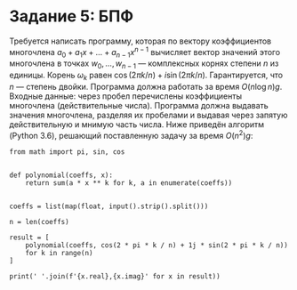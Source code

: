 # Задание 5: БПФ

Требуется написать программу, которая по вектору коэффициентов многочлена $a_0 + a_1 x + \ldots + a_{n-1}x^{n-1}$ вычисляет вектор значений этого многочлена в точках $w_0, \ldots, w_{n-1}$ — комплексных корнях степени $n$ из единицы. Корень $ω_k$ равен $\cos(2 \pi k/n)+i\sin(2 \pi k/n)$. Гарантируется, что $n$ — степень двойки. Программа должна работать за время $O(n \log n)g$. Входные данные: через пробел перечислены коэффициенты многочлена (действительные числа). Программа должна выдавать значения многочлена, разделяя их пробелами и выдавая через запятую действительную и мнимую часть числа. Ниже приведён алгоритм (Python 3.6), решающий поставленную задачу за время $O(n^2)g$:

```
from math import pi, sin, cos


def polynomial(coeffs, x):
    return sum(a * x ** k for k, a in enumerate(coeffs))


coeffs = list(map(float, input().strip().split()))

n = len(coeffs)

result = [
    polynomial(coeffs, cos(2 * pi * k / n) + 1j * sin(2 * pi * k / n))
    for k in range(n)
]

print(' '.join(f'{x.real},{x.imag}' for x in result))
```

